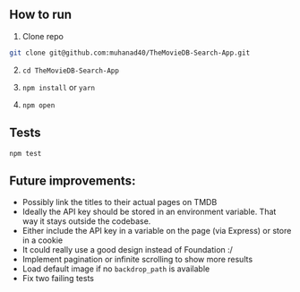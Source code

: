 ## How to run
1) Clone repo
```bash
git clone git@github.com:muhanad40/TheMovieDB-Search-App.git
```
2) `cd TheMovieDB-Search-App`

4) `npm install` or `yarn`

3) `npm open`

## Tests
`npm test`

## Future improvements:

- Possibly link the titles to their actual pages on TMDB
- Ideally the API key should be stored in an environment variable. That way it stays outside the codebase.
- Either include the API key in a variable on the page (via Express) or store in a cookie
- It could really use a good design instead of Foundation :/
- Implement pagination or infinite scrolling to show more results
- Load default image if no `backdrop_path` is available
- Fix two failing tests
